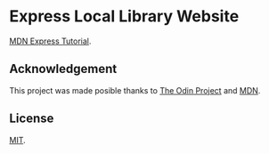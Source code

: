 # Express Local Library Website
[MDN Express Tutorial](https://developer.mozilla.org/en-US/docs/Learn/Server-side/Express_Nodejs/Tutorial_local_library_website).

## Acknowledgement
This project was made posible thanks to [The Odin Project](https://www.theodinproject.com/) and [MDN](https://developer.mozilla.org/en-US/).

## License
[MIT](https://mit-license.org/).
